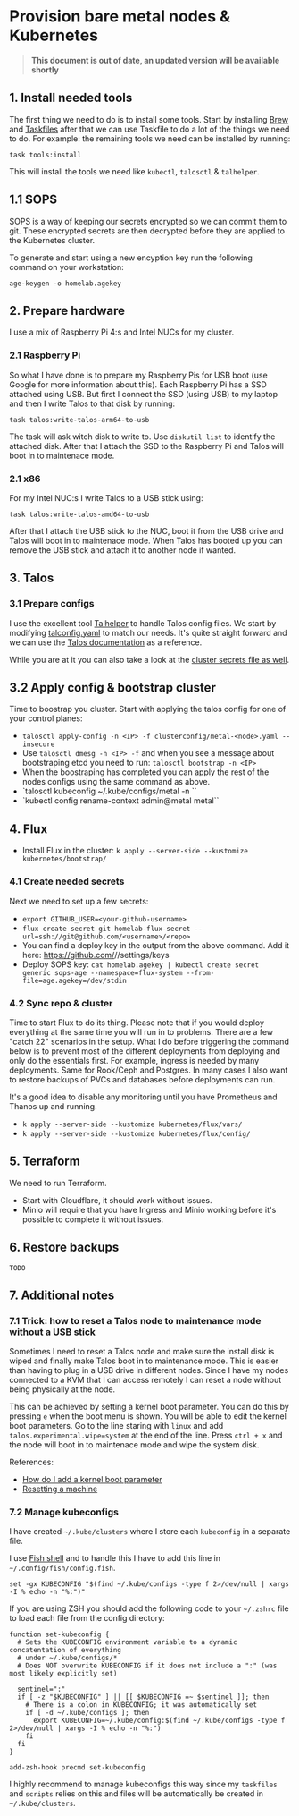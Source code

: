 # Provision bare metal nodes & Kubernetes

> **This document is out of date, an updated version will be available shortly**

## 1. Install needed tools

The first thing we need to do is to install some tools. Start by installing [Brew](https://brew.sh/) and [Taskfiles](https://taskfile.dev) after that we can use Taskfile to do a lot of the things we need to do.
For example: the remaining tools we need can be installed by running:

```shell
task tools:install
```

This will install the tools we need like `kubectl`, `talosctl` & `talhelper`.

## 1.1 SOPS

SOPS is a way of keeping our secrets encrypted so we can commit them to git. These encrypted secrets are then decrypted before they are applied to the Kubernetes cluster.

To generate and start using a new encyption key run the following command on your workstation:

```shell
age-keygen -o homelab.agekey
```

## 2. Prepare hardware

I use a mix of Raspberry Pi 4:s and Intel NUCs for my cluster.

### 2.1 Raspberry Pi

So what I have done is to prepare my Raspberry Pis for USB boot (use Google for more information about this). Each Raspberry Pi has a SSD attached using USB.
But first I connect the SSD (using USB) to my laptop and then I write Talos to that disk by running:

```shell
task talos:write-talos-arm64-to-usb
```

The task will ask witch disk to write to. Use `diskutil list` to identify the attached disk. After that I attach the SSD to the Raspberry Pi and Talos will boot in to maintenace mode.

### 2.1 x86

For my Intel NUC:s I write Talos to a USB stick using:

```shell
task talos:write-talos-amd64-to-usb
```

After that I attach the USB stick to the NUC, boot it from the USB drive and Talos will boot in to maintenace mode. When Talos has booted up you can remove the USB stick and attach it to another node if wanted.

## 3. Talos

### 3.1 Prepare configs

I use the excellent tool [Talhelper](https://github.com/budimanjojo/talhelper) to handle Talos config files. We start by modifying [talconfig.yaml](../../infrastructure/talos/clusterconfig/talosconfig) to match our needs.
It's quite straight forward and we can use the [Talos documentation](https://www.talos.dev/latest/reference/configuration/) as a reference.


While you are at it you can also take a look at the [cluster secrets file as well](../../kubernetes/flux/config/sops.cluster-secrets.yaml).

## 3.2 Apply config & bootstrap cluster

Time to boostrap you cluster. Start with applying the talos config for one of your control planes:

* `talosctl apply-config -n <IP> -f clusterconfig/metal-<node>.yaml --insecure`
* Use `talosctl dmesg -n <IP> -f` and when you see a message about bootstraping etcd you need to run: `talosctl bootstrap -n <IP>`
* When the boostraping has completed you can apply the rest of the nodes configs using the same command as above.
* `talosctl kubeconfig ~/.kube/configs/metal -n <IP>``
* `kubectl config rename-context admin@metal metal``

## 4. Flux

* Install Flux in the cluster: `k apply --server-side --kustomize kubernetes/bootstrap/`

### 4.1 Create needed secrets

Next we need to set up a few secrets:

* `export GITHUB_USER=<your-github-username>`
* `flux create secret git homelab-flux-secret --url=ssh://git@github.com/<username>/<repo>`
* You can find a deploy key in the output from the above command. Add it here: https://github.com/<username>/<repo>/settings/keys
* Deploy SOPS key: `cat homelab.agekey | kubectl create secret generic sops-age --namespace=flux-system --from-file=age.agekey=/dev/stdin`

### 4.2 Sync repo & cluster

Time to start Flux to do its thing. Please note that if you would deploy everything at the same time you will run in to problems. There are a few "catch 22" scenarios in the setup. What I do before triggering the command below is to prevent most of the different deployments from deploying and only do the essentials first. For example, ingress is needed by many deployments. Same for Rook/Ceph and Postgres. In many cases I also want to restore backups of PVCs and databases before deployments can run.

It's a good idea to disable any monitoring until you have Prometheus and Thanos up and running.

* `k apply --server-side --kustomize kubernetes/flux/vars/`
* `k apply --server-side --kustomize kubernetes/flux/config/`

## 5. Terraform

We need to run Terraform.

* Start with Cloudflare, it should work without issues.
* Minio will require that you have Ingress and Minio working before it's possible to complete it without issues.

## 6. Restore backups

`TODO`

## 7. Additional notes

### 7.1 Trick: how to reset a Talos node to maintenance mode without a USB stick

Sometimes I need to reset a Talos node and make sure the install disk is wiped and finally make Talos boot in to maintenance mode. This is easier than having to plug in a USB drive in different nodes.
Since I have my nodes connected to a KVM that I can access remotely I can reset a node without being physically at the node.

This can be achieved by setting a kernel boot parameter. You can do this by pressing `e` when the boot menu is shown. You will be able to edit the kernel boot parameters.
Go to the line staring with `linux` and add `talos.experimental.wipe=system` at the end of the line.
Press `ctrl + x` and the node will boot in to maintenace mode and wipe the system disk.

References:

- [How do I add a kernel boot parameter](https://askubuntu.com/questions/19486/how-do-i-add-a-kernel-boot-parameter)
- [Resetting a machine](https://www.talos.dev/v1.1/talos-guides/resetting-a-machine/)

### 7.2 Manage kubeconfigs

I have created `~/.kube/clusters` where I store each `kubeconfig` in a separate file.

I use [Fish shell](https://fishshell.com/) and to handle this I have to add this line in `~/.config/fish/config.fish`.

```shell
set -gx KUBECONFIG "$(find ~/.kube/configs -type f 2>/dev/null | xargs -I % echo -n "%:")"
```

If you are using ZSH you should add the following code to your `~/.zshrc` file to load each file from the config directory:

```shell
function set-kubeconfig {
  # Sets the KUBECONFIG environment variable to a dynamic concatentation of everything
  # under ~/.kube/configs/*
  # Does NOT overwrite KUBECONFIG if it does not include a ":" (was most likely explicitly set)

  sentinel=":"
  if [ -z "$KUBECONFIG" ] || [[ $KUBECONFIG =~ $sentinel ]]; then
    # There is a colon in KUBECONFIG; it was automatically set
    if [ -d ~/.kube/configs ]; then
      export KUBECONFIG=~/.kube/config:$(find ~/.kube/configs -type f 2>/dev/null | xargs -I % echo -n "%:")
    fi
  fi
}

add-zsh-hook precmd set-kubeconfig
```

I highly recommend to manage kubeconfigs this way since my `taskfiles` and `scripts` relies on this and files will be automatically be created in `~/.kube/clusters`.
